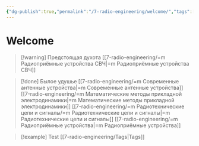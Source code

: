 ```yaml
---
{"dg-publish":true,"permalink":"/7-radio-engineering/welcome/","tags":["gardenEntry"]}
---
```



# Welcome



> [!warning] Предстоящая духота
> [[7-radio-engineering/=m Радиоприёмные устройства СВЧ\|=m Радиоприёмные устройства СВЧ]]

> [!done] Былое удушье
> [[7-radio-engineering/=m Современные антенные устройства\|=m Современные антенные устройства]]
> [[7-radio-engineering/=m Математические методы прикладной электродинамики\|=m Математические методы прикладной электродинамики]]
> [[7-radio-engineering/=m Радиотехнические цепи и сигналы/=m Радиотехнические цепи и сигналы\|=m Радиотехнические цепи и сигналы]]
> [[7-radio-engineering/=m Радиоприёмные устройства\|=m Радиоприёмные устройства]]

> [!example] Test
> [[7-radio-engineering/Tags\|Tags]]

